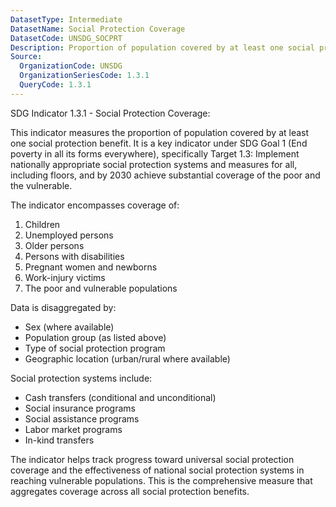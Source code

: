 ```yaml
---
DatasetType: Intermediate
DatasetName: Social Protection Coverage
DatasetCode: UNSDG_SOCPRT
Description: Proportion of population covered by at least one social protection benefit, by sex (%)
Source:
  OrganizationCode: UNSDG
  OrganizationSeriesCode: 1.3.1
  QueryCode: 1.3.1
---
```


SDG Indicator 1.3.1 - Social Protection Coverage:

This indicator measures the proportion of population covered by at least one social protection benefit. It is a key indicator under SDG Goal 1 (End poverty in all its forms everywhere), specifically Target 1.3: Implement nationally appropriate social protection systems and measures for all, including floors, and by 2030 achieve substantial coverage of the poor and the vulnerable.

The indicator encompasses coverage of:
1. Children
2. Unemployed persons  
3. Older persons
4. Persons with disabilities
5. Pregnant women and newborns
6. Work-injury victims
7. The poor and vulnerable populations

Data is disaggregated by:
- Sex (where available)
- Population group (as listed above)
- Type of social protection program
- Geographic location (urban/rural where available)

Social protection systems include:
- Cash transfers (conditional and unconditional)
- Social insurance programs
- Social assistance programs  
- Labor market programs
- In-kind transfers

The indicator helps track progress toward universal social protection coverage and the effectiveness of national social protection systems in reaching vulnerable populations. This is the comprehensive measure that aggregates coverage across all social protection benefits.